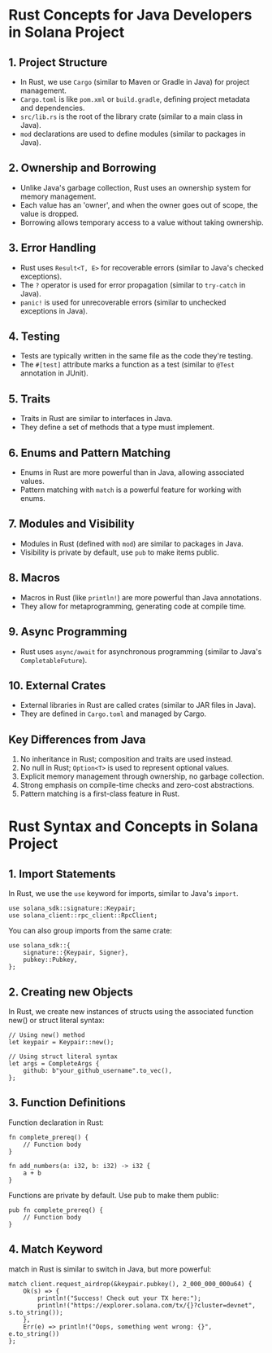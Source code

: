 # Rust Concepts for Java Developers in Solana Project

## 1. Project Structure
- In Rust, we use `Cargo` (similar to Maven or Gradle in Java) for project management.
- `Cargo.toml` is like `pom.xml` or `build.gradle`, defining project metadata and dependencies.
- `src/lib.rs` is the root of the library crate (similar to a main class in Java).
- `mod` declarations are used to define modules (similar to packages in Java).

## 2. Ownership and Borrowing
- Unlike Java's garbage collection, Rust uses an ownership system for memory management.
- Each value has an 'owner', and when the owner goes out of scope, the value is dropped.
- Borrowing allows temporary access to a value without taking ownership.

## 3. Error Handling
- Rust uses `Result<T, E>` for recoverable errors (similar to Java's checked exceptions).
- The `?` operator is used for error propagation (similar to `try-catch` in Java).
- `panic!` is used for unrecoverable errors (similar to unchecked exceptions in Java).

## 4. Testing
- Tests are typically written in the same file as the code they're testing.
- The `#[test]` attribute marks a function as a test (similar to `@Test` annotation in JUnit).

## 5. Traits
- Traits in Rust are similar to interfaces in Java.
- They define a set of methods that a type must implement.

## 6. Enums and Pattern Matching
- Enums in Rust are more powerful than in Java, allowing associated values.
- Pattern matching with `match` is a powerful feature for working with enums.

## 7. Modules and Visibility
- Modules in Rust (defined with `mod`) are similar to packages in Java.
- Visibility is private by default, use `pub` to make items public.

## 8. Macros
- Macros in Rust (like `println!`) are more powerful than Java annotations.
- They allow for metaprogramming, generating code at compile time.

## 9. Async Programming
- Rust uses `async/await` for asynchronous programming (similar to Java's `CompletableFuture`).

## 10. External Crates
- External libraries in Rust are called crates (similar to JAR files in Java).
- They are defined in `Cargo.toml` and managed by Cargo.

## Key Differences from Java
1. No inheritance in Rust; composition and traits are used instead.
2. No null in Rust; `Option<T>` is used to represent optional values.
3. Explicit memory management through ownership, no garbage collection.
4. Strong emphasis on compile-time checks and zero-cost abstractions.
5. Pattern matching is a first-class feature in Rust.


# Rust Syntax and Concepts in Solana Project

## 1. Import Statements
In Rust, we use the `use` keyword for imports, similar to Java's `import`.

```aidl
use solana_sdk::signature::Keypair;
use solana_client::rpc_client::RpcClient;
```

You can also group imports from the same crate:
```aidl
use solana_sdk::{
    signature::{Keypair, Signer},
    pubkey::Pubkey,
};
```

## 2. Creating new Objects
In Rust, we create new instances of structs using the associated function new() or struct literal syntax:

````aidl
// Using new() method
let keypair = Keypair::new();

// Using struct literal syntax
let args = CompleteArgs {
    github: b"your_github_username".to_vec(),
};
````

## 3. Function Definitions
Function declaration in Rust:

```aidl
fn complete_prereq() {
    // Function body
}

fn add_numbers(a: i32, b: i32) -> i32 {
    a + b
}
```

Functions are private by default. Use pub to make them public:

```aidl
pub fn complete_prereq() {
    // Function body
}
```

## 4. Match Keyword

match in Rust is similar to switch in Java, but more powerful:

```aidl
match client.request_airdrop(&keypair.pubkey(), 2_000_000_000u64) {
    Ok(s) => {
        println!("Success! Check out your TX here:");
        println!("https://explorer.solana.com/tx/{}?cluster=devnet", s.to_string());
    },
    Err(e) => println!("Oops, something went wrong: {}", e.to_string())
};
```